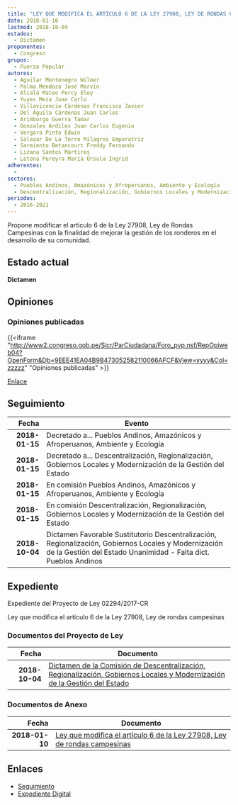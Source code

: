 ```yaml
---
title: "LEY QUE MODIFICA EL ARTÍCULO 6 DE LA LEY 27908, LEY DE RONDAS CAMPESINAS"
date: 2018-01-10
lastmod: 2018-10-04
estados: 
  - Dictamen
proponentes: 
  - Congreso
grupos: 
  - Fuerza Popular
autores: 
  - Aguilar Montenegro Wilmer
  - Palma Mendoza José Marvín
  - Alcalá Mateo Percy Eloy
  - Yuyes Meza Juan Carlo
  - Villavicencio Cárdenas Francisco Javier
  - Del Águila Cárdenas Juan Carlos
  - Arimborgo Guerra Tamar
  - Gonzales Ardiles Juan Carlos Eugenio
  - Vergara Pinto Edwin
  - Salazar De La Torre Milagros Emperatriz
  - Sarmiento Betancourt Freddy Fernando
  - Lizana Santos Mártires
  - Letona Pereyra María Úrsula Ingrid
adherentes: 
  - 
sectores: 
  - Pueblos Andinos, Amazónicos y Afroperuanos, Ambiente y Ecología
  - Descentralización, Regionalización, Gobiernos Locales y Modernización de la Gestión del Estado
periodos: 
  - 2016-2021
---
```


Propone modificar el artículo 6 de la Ley 27908, Ley de Rondas Campesinas con la finalidad de mejorar la gestión de los ronderos en el desarrollo de su comunidad.


## Estado actual

**Dictamen**

## Opiniones

### Opiniones publicadas

{{<iframe "http://www2.congreso.gob.pe/Sicr/ParCiudadana/Foro_pvp.nsf/RepOpiweb04?OpenForm&Db=9EEE41EA04B9B473052582110066AFCF&View=yyyy&Col=zzzzz" "Opiniones publicadas" >}}

[Enlace](http://www2.congreso.gob.pe/Sicr/ParCiudadana/Foro_pvp.nsf/RepOpiweb04?OpenForm&Db=9EEE41EA04B9B473052582110066AFCF&View=yyyy&Col=zzzzz)

## Seguimiento

| Fecha | Evento |
|------:|--------|
| **2018-01-15** | Decretado a... Pueblos Andinos, Amazónicos y Afroperuanos, Ambiente y Ecología|
| **2018-01-15** | Decretado a... Descentralización, Regionalización, Gobiernos Locales y Modernización de la Gestión del Estado|
| **2018-01-15** | En comisión Pueblos Andinos, Amazónicos y Afroperuanos, Ambiente y Ecología|
| **2018-01-15** | En comisión Descentralización, Regionalización, Gobiernos Locales y Modernización de la Gestión del Estado|
| **2018-10-04** | Dictamen Favorable Sustitutorio Descentralización, Regionalización, Gobiernos Locales y Modernización de la Gestión del Estado Unanimidad - Falta dict. Pueblos Andinos|


## Expediente

Expediente del Proyecto de Ley 02294/2017-CR

Ley que modifica el artículo 6 de la Ley 27908, Ley de rondas campesinas


### Documentos del Proyecto de Ley

| Fecha | Documento |
|------:|--------|
| **2018-10-04** | [Dictamen de la Comisión de Descentralización, Regionalización, Gobiernos Locales y Modernización de la Gestión del Estado](http://www.leyes.congreso.gob.pe/Documentos/2016_2021/Dictamenes/Proyectos_de_Ley/02294DC08MAY20181004.PDF) |

### Documentos de Anexo

| Fecha | Documento |
|------:|--------|
| **2018-01-10** | [Ley que modifica el artículo 6 de la Ley 27908, Ley de rondas campesinas](http://www.leyes.congreso.gob.pe/Documentos/2016_2021/Proyectos_de_Ley_y_de_Resoluciones_Legislativas/PL0229420180110.pdf) |

## Enlaces 

- [Seguimiento](http://www2.congreso.gob.pe/Sicr/TraDocEstProc/CLProLey2016.nsf/f7fff46988ca05b1052578e100829cc7/b5adf037e6877de6052582110080f738?OpenDocument)
- [Expediente Digital](http://www2.congreso.gob.pe/Sicr/TraDocEstProc/CLProLey2016.nsf/f7fff46988ca05b1052578e100829cc7/b5adf037e6877de6052582110080f738?OpenDocument&Click=05257FB7005EB655.eb71d0cf91d8294e05256cdf006b5706/$Body/0.1C6C)
